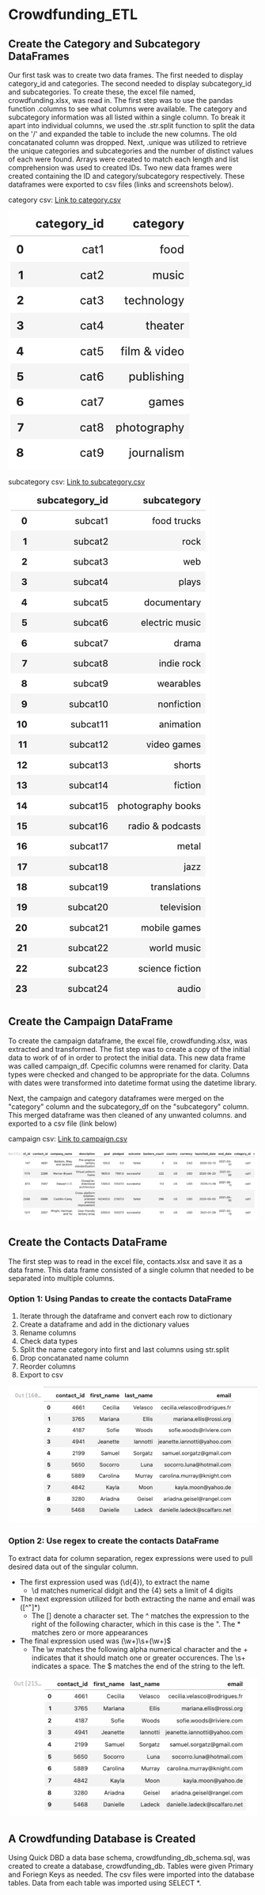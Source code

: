 # Crowdfunding_ETL
## Create the Category and Subcategory DataFrames

Our first task was to create two data frames. The first needed to display category_id and categories. The second needed to display subcategory_id and subcategories. To create these, the excel file named, crowdfunding.xlsx, was read in. The first step was to use the pandas function .columns to see what columns were available. The category and subcategory information was all listed within a single column. To break it apart into individual columns, we used the .str.split function to split the data on the '/' and expanded the table to include the new columns. The old concatanated column was dropped. 
Next, .unique was utilized to retrieve the unique categories and subcategories and the number of distinct values of each were found. Arrays were created to match each length and list comprehension was used to created IDs. Two new data frames were created containing the ID and category/subcategory respectively. These dataframes were exported to csv files (links and screenshots below).

category csv:
[Link to category.csv](https://github.com/MITCHELLWYNE/Crowdfunding_ETL/blob/3fa804faa27a9bbe5dcf9c8dde0cb36b8d587173/Starter_Files/Resources/campaign.csv)

![This is a screenshot of the category df](https://github.com/MITCHELLWYNE/Crowdfunding_ETL/blob/a33377cf1f7874cc54c16126d4db23f977303e1c/Starter_Files/Resources/Category_screenshot.png)

subcategory csv:
[Link to subcategory.csv](https://github.com/MITCHELLWYNE/Crowdfunding_ETL/blob/3fa804faa27a9bbe5dcf9c8dde0cb36b8d587173/Starter_Files/Resources/subcategory.csv)

![This is a screenshot of the subcategory df](https://github.com/MITCHELLWYNE/Crowdfunding_ETL/blob/a33377cf1f7874cc54c16126d4db23f977303e1c/Starter_Files/Resources/subcategory_screenshot.png)

## Create the Campaign DataFrame
To create the campaign dataframe, the excel file, crowdfunding.xlsx, was extracted and transformed. 
The fist step was to create a copy of the initial data to work of of in order to protect the initial data. This new data frame was called campaign_df. Cpecific columns were renamed for clarity. Data types were checked and changed to be appropriate for the data. Columns with dates were transformed into datetime format using the datetime library. 

Next, the campaign and category dataframes were merged on the "category" column and the subcategory_df on the "subcategory" column. This merged dataframe was then cleaned of any unwanted columns. and exported to a csv file (link below)

campaign csv:
[Link to campaign.csv](https://github.com/MITCHELLWYNE/Crowdfunding_ETL/blob/95ecb8a5b9f7e22e356a6248a6a179c59058a277/Starter_Files/Resources/campaign.csv)

![This is a screenshot of the campaign df](https://github.com/MITCHELLWYNE/Crowdfunding_ETL/blob/9f31b1b7abe62e6b830dc1a66f13ef3423cb181a/Starter_Files/Resources/Campaign_df_cleaned.png)

## Create the Contacts DataFrame
The first step was to read in the excel file, contacts.xlsx and save it as a data frame. This data frame consisted of a single column that needed to be separated into multiple columns.
### Option 1: Using Pandas to create the contacts DataFrame
1. Iterate through the dataframe and convert each row to dictionary
2. Create a dataframe and add in the dictionary values 
3. Rename columns
4. Check data types
5. Split the name category into first and last columns using str.split
6. Drop concatanated name column
7. Reorder columns
8. Export to csv

![This is a screenshot of the df created using option 1](https://github.com/MITCHELLWYNE/Crowdfunding_ETL/blob/10b96f356fd89c33ef073be0699642725dd99d86/Starter_Files/Resources/Opt1_clean_df.png)

### Option 2: Use regex to create the contacts DataFrame 
To extract data for column separation, regex expressions were used to pull desired data out of the singular column. 
* The first expression used was (\d{4}), to extract the name 
  * \d matches numerical didgit and the {4} sets a limit of 4 digits
* The next expression utilized for both extracting the name and email was ([^"]*)
  * The [] denote a character set. The ^ matches the expression to the right of the following character, which in this case is the ". The * matches zero or more appearances
* The final expression used was (\w+)\s+(\w+)$
  * The \w matches the following alpha numerical character and the + indicates that it should match one or greater occurences. The \s+ indicates a space. The $ matches the end of the string to the left. 

![This is a screenshot of the df created using option 2](https://github.com/MITCHELLWYNE/Crowdfunding_ETL/blob/262b10d1ddae2d0446a4b6258b755255b8182ed7/Starter_Files/Resources/Opt2_clean_df.png)


## A Crowdfunding Database is Created
Using Quick DBD a data base schema, crowdfunding_db_schema.sql, was created to create a database, crowdfunding_db.
Tables were given Primary and Foriegn Keys as needed. The csv files were imported into the database tables. Data from each table was imported using SELECT *. 
